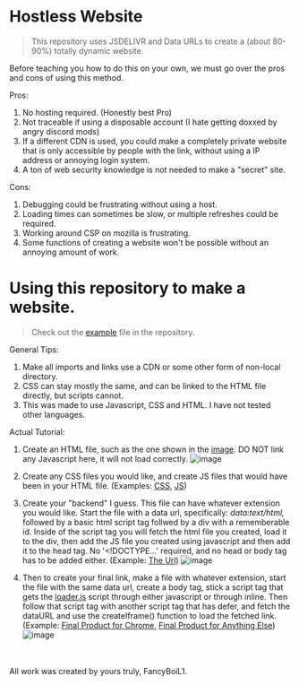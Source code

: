# Hostless Website

> This repository uses JSDELIVR and Data URLs to create a (about 80-90%) totally dynamic website. 

Before teaching you how to do this on your own, we must go over the pros and cons of using this method.

Pros:
1. No hosting required. (Honestly best Pro)
2. Not traceable if using a disposable account (I hate getting doxxed by angry discord mods)
3. If a different CDN is used, you could make a completely private website that is only accessible by people with the link, without using a IP address or annoying login system.
4. A ton of web security knowledge is not needed to make a "secret" site.

Cons:
1. Debugging could be frustrating without using a host.
2. Loading times can sometimes be slow, or multiple refreshes could be required.
3. Working around CSP on mozilla is frustrating.
4. Some functions of creating a website won't be possible without an annoying amount of work.

# Using this repository to make a website.
> Check out the [example](example/) file in the repository.

General Tips:
1. Make all imports and links use a CDN or some other form of non-local directory.
2. CSS can stay mostly the same, and can be linked to the HTML file directly, but scripts cannot.
3. This was made to use Javascript, CSS and HTML. I have not tested other languages.

Actual Tutorial:
1. Create an HTML file, such as the one shown in the [image](example/main.html). DO NOT link any Javascript here, it will not load correctly.
![image](https://github.com/FancyBoiL1/Completely-Dynamic-Website/assets/117115118/5a9ef00a-3569-472a-9744-5fef0384ec7b)
3. Create any CSS files you would like, and create JS files that would have been in your HTML file. (Examples: [CSS](example/main.css), [JS](example/main.js))
4. Create your "backend" I guess. This file can have whatever extension you would like. Start the file with a data url, specifically: *data:text/html,* followed by a basic html script tag follwed by a div with a rememberable id. Inside of the script tag you will fetch the html file you created, load it to the div, then add the JS file you created using javascript and then add it to the head tag. No '<!DOCTYPE...' required, and no head or body tag has to be added either. (Example: [The Url](example/dataURL.html))
![image](https://github.com/FancyBoiL1/Completely-Dynamic-Website/assets/117115118/b5a8956e-3e63-42c1-b673-bdda01eed6eb)

5. Then to create your final link, make a file with whatever extension, start the file with the same data url, create a body tag, stick a script tag that gets the [loader.js](loader.js) script through either javascript or through inline. Then follow that script tag with another script tag that has defer, and fetch the dataURL and use the createIframe() function to load the fetched link. (Example: [Final Product for Chrome](example/finalProduct/exampleLinkChrome.html), [Final Product for Anything Else](example/finalProduct/exampleLinkUniversal.html))
![image](https://github.com/FancyBoiL1/Hostless-Website/assets/117115118/595caae4-56bc-44f9-984e-7c9a1efebe6a)
<br>
<br>
All work was created by yours truly, FancyBoiL1.
